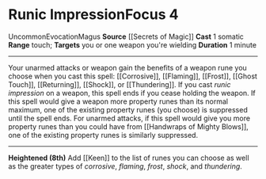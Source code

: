 ﻿---
actions: '[one-action]'
area: null
bloodline: null
component:
- Somatic
cost: null
deity: null
domain: null
duration: 1 minute
element: null
heighten: 8th
heighten_level: 4, 8
id: '1040'
lesson: null
level: '4'
mystery: null
name: Runic Impression
patron_theme: null
range: touch
rarity: Uncommon
requirement: null
saving_throw: null
school: Evocation
source: '[[DATABASE/source/Secrets of Magic|Secrets of Magic]]'
target: you or one weapon you're wielding
tradition: null
trait:
- '[[DATABASE/trait/Evocation|Evocation]]'
- '[[DATABASE/trait/Magus|Magus]]'
- '[[DATABASE/trait/Uncommon|Uncommon]]'
trigger: null
type: Focus

---
# Runic Impression<span class="item-type">Focus 4</span>

<span class="trait-uncommon item-trait">Uncommon</span><span class="item-trait">Evocation</span><span class="item-trait">Magus</span>
**Source** [[Secrets of Magic]] 
**Cast** <span class="action-icon">1</span> somatic
**Range** touch; **Targets** you or one weapon you're wielding
**Duration** 1 minute

---
Your unarmed attacks or weapon gain the benefits of a weapon rune you choose when you cast this spell: [[Corrosive]], [[Flaming]], [[Frost]], [[Ghost Touch]], [[Returning]], [[Shock]], or [[Thundering]]. If you cast _runic impression_ on a weapon, this spell ends if you cease holding the weapon.
 If this spell would give a weapon more property runes than its normal maximum, one of the existing property runes (you choose) is suppressed until the spell ends. For unarmed attacks, if this spell would give you more property runes than you could have from [[Handwraps of Mighty Blows]], one of the existing property runes is similarly suppressed.

---
**Heightened (8th)** Add [[Keen]] to the list of runes you can choose as well as the greater types of _corrosive_, _flaming_, _frost_, _shock_, and _thundering_.